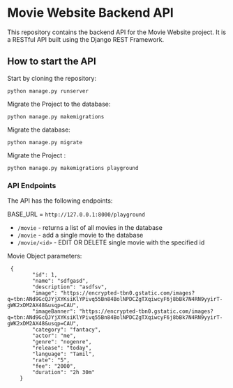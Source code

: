 # Movie Website Backend API

This repository contains the backend API for the Movie Website project. It is a RESTful API built using the Django REST Framework.

## How to start the API

Start by cloning the repository:

``
python manage.py runserver
``

Migrate the Project to the database:

``
python manage.py makemigrations
``

Migrate the database:

``
python manage.py migrate
``

Migrate the Project :

``
python manage.py makemigrations playground
``

### API Endpoints

The API has the following endpoints:

BASE_URL = ``http://127.0.0.1:8000/playground``

- ``/movie`` - returns a list of all movies in the database
- ``/movie`` - add a single movie to the database
- ``/movie/<id>`` - EDIT OR DELETE single movie with the specified id

Movie Object parameters:
```
 {
        "id": 1,
        "name": "sdfgasd",
        "description": "asdfsv",
        "image": "https://encrypted-tbn0.gstatic.com/images?q=tbn:ANd9GcQJYjXYKsiKlYPivq55Bn84BolNPDCZgTXqiwcyF6j8bBk7N4RN9yyirT-gWK2xDM2AX48&usqp=CAU",
        "imageBanner": "https://encrypted-tbn0.gstatic.com/images?q=tbn:ANd9GcQJYjXYKsiKlYPivq55Bn84BolNPDCZgTXqiwcyF6j8bBk7N4RN9yyirT-gWK2xDM2AX48&usqp=CAU",
        "category": "fantacy",
        "actor": "me",
        "genre": "nogenre",
        "release": "today",
        "language": "Tamil",
        "rate": "5",
        "fee": "2000",
        "duration": "2h 30m"
    }
```
